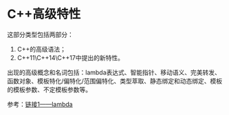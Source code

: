 # C++高级特性

这部分类型包括两部分：

1. C++的高级语法；
2. C++11\C++14\C++17中提出的新特性。

出现的高级概念和名词包括：lambda表达式、智能指针、移动语义、完美转发、函数对象、模板特化/偏特化/范围偏特化、类型萃取、静态绑定和动态绑定、模板的模板参数、不定模板参数等。

参考：[链接1——lambda](https://www.jianshu.com/p/d686ad9de817)

